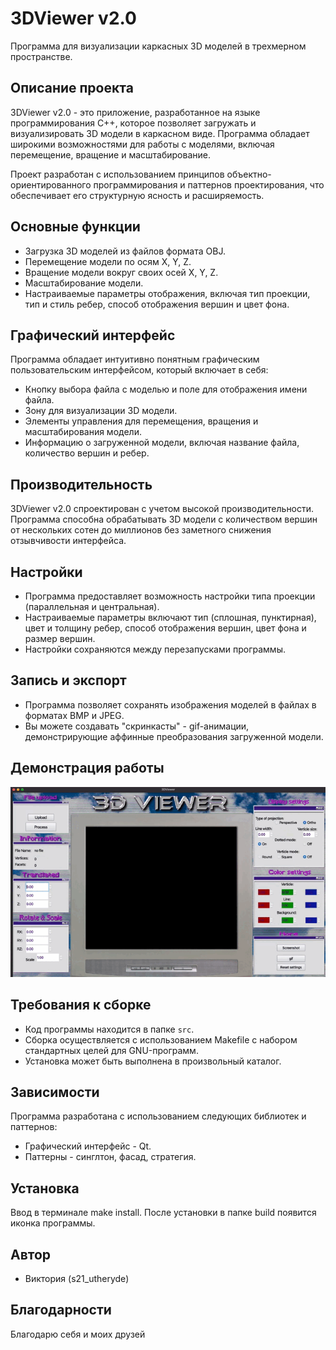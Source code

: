 # 3DViewer v2.0

Программа для визуализации каркасных 3D моделей в трехмерном пространстве.

## Описание проекта

3DViewer v2.0 - это приложение, разработанное на языке программирования C++, которое позволяет загружать и визуализировать 3D модели в каркасном виде. Программа обладает широкими возможностями для работы с моделями, включая перемещение, вращение и масштабирование. 

Проект разработан с использованием принципов объектно-ориентированного программирования и паттернов проектирования, что обеспечивает его структурную ясность и расширяемость.

## Основные функции

- Загрузка 3D моделей из файлов формата OBJ.
- Перемещение модели по осям X, Y, Z.
- Вращение модели вокруг своих осей X, Y, Z.
- Масштабирование модели.
- Настраиваемые параметры отображения, включая тип проекции, тип и стиль ребер, способ отображения вершин и цвет фона.

## Графический интерфейс

Программа обладает интуитивно понятным графическим пользовательским интерфейсом, который включает в себя:

- Кнопку выбора файла с моделью и поле для отображения имени файла.
- Зону для визуализации 3D модели.
- Элементы управления для перемещения, вращения и масштабирования модели.
- Информацию о загруженной модели, включая название файла, количество вершин и ребер.

## Производительность

3DViewer v2.0 спроектирован с учетом высокой производительности. Программа способна обрабатывать 3D модели с количеством вершин от нескольких сотен до миллионов без заметного снижения отзывчивости интерфейса.

## Настройки

- Программа предоставляет возможность настройки типа проекции (параллельная и центральная).
- Настраиваемые параметры включают тип (сплошная, пунктирная), цвет и толщину ребер, способ отображения вершин, цвет фона и размер вершин.
- Настройки сохраняются между перезапусками программы.

## Запись и экспорт

- Программа позволяет сохранять изображения моделей в файлах в форматах BMP и JPEG.
- Вы можете создавать "скринкасты" - gif-анимации, демонстрирующие аффинные преобразования загруженной модели.

## Демонстрация работы

![Скриншот загрузки модели](misc/image/upload.gif)

## Требования к сборке

- Код программы находится в папке `src`.
- Сборка осуществляется с использованием Makefile с набором стандартных целей для GNU-программ.
- Установка может быть выполнена в произвольный каталог.

## Зависимости

Программа разработана с использованием следующих библиотек и паттернов:

- Графический интерфейс - Qt.
- Паттерны - синглтон, фасад, стратегия.

## Установка

Ввод в терминале make install. После установки в папке build появится иконка программы.


## Автор

- Виктория (s21_utheryde)

## Благодарности


Благодарю себя и моих друзей
